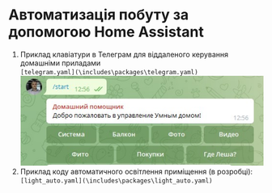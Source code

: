 # Автоматизація побуту за допомогою Home Assistant
1. Приклад клавіатури в Телеграм для віддаленого керування домашніми приладами  
`[telegram.yaml](\includes\packages\telegram.yaml)`  
![telega](/img/telega.jpg)  
2. Приклад коду автоматичного освітлення приміщення (в розробці):     
`[light_auto.yaml](\includes\packages\light_auto.yaml)`
